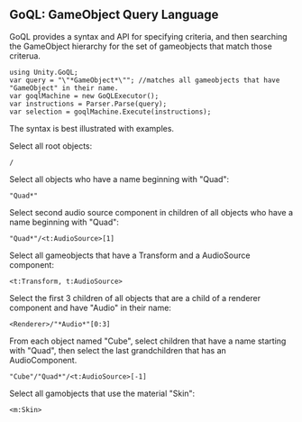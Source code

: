 GoQL: GameObject Query Language
-------------------------------

GoQL provides a syntax and API for specifying criteria, and then searching the GameObject hierarchy
for the set of gameobjects that match those criterua.
    
    using Unity.GoQL;
    var query = "\"*GameObject*\""; //matches all gameobjects that have "GameObject" in their name.
    var goqlMachine = new GoQLExecutor();
    var instructions = Parser.Parse(query);
    var selection = goqlMachine.Execute(instructions);
    
The syntax is best illustrated with examples.



Select all root objects:

    /

Select all objects who have a name beginning with "Quad":

    "Quad*"

Select second audio source component in children of all objects who have a name beginning with "Quad":

    "Quad*"/<t:AudioSource>[1]


Select all gameobjects that have a Transform and a AudioSource component: 

    <t:Transform, t:AudioSource>


Select the first 3 children of all objects that are a child of a renderer component and have "Audio" in their name: 

    <Renderer>/"*Audio*"[0:3]


From each object named "Cube", select children that have a name starting with "Quad", then select the last grandchildren that has an AudioComponent.

    "Cube"/"Quad*"/<t:AudioSource>[-1]

Select all gamobjects that use the material "Skin":

    <m:Skin>

